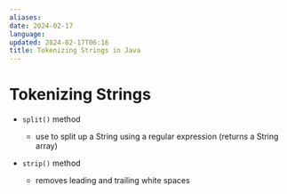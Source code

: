 ```yaml
---
aliases: 
date: 2024-02-17
language: 
updated: 2024-02-17T06:16
title: Tokenizing Strings in Java
---
```

# Tokenizing Strings
- `split()` method
	- use to split up a String using a regular expression (returns a String array)

- `strip()` method
	- removes leading and trailing white spaces
